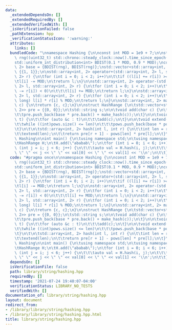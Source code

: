```yaml
---
data:
  _extendedDependsOn: []
  _extendedRequiredBy: []
  _extendedVerifiedWith: []
  _isVerificationFailed: false
  _pathExtension: hpp
  _verificationStatusIcon: ':warning:'
  attributes:
    links: []
  bundledCode: "\nnamespace Hashing {\n\nconst int MOD = 1e9 + 7;\n\nstd::mt19937\
    \ rng((uint32_t) std::chrono::steady_clock::now().time_since_epoch().count());\n\
    std::uniform_int_distribution<int> BDIST(0.1 * MOD, 0.9 * MOD);\nconst std::array<int,\
    \ 2> base = {BDIST(rng), BDIST(rng)};\nstd::vector<std::array<int, 2>> pows =\
    \ {{1, 1}};\n\nstd::array<int, 2> operator+(std::array<int, 2> l, std::array<int,\
    \ 2> r) {\n\tfor (int i = 0; i < 2; i++)\n\t\tif ((l[i] += r[i]) >= MOD)\n\t\t\
    \tl[i] -= MOD;\n\treturn l;\n}\n\nstd::array<int, 2> operator-(std::array<int,\
    \ 2> l, std::array<int, 2> r) {\n\tfor (int i = 0; i < 2; i++)\n\t\tif ((l[i]\
    \ -= r[i]) < 0)\n\t\t\tl[i] += MOD;\n\treturn l;\n}\n\nstd::array<int, 2> operator*(std::array<int,\
    \ 2> l, std::array<int, 2> r) {\n\tfor (int i = 0; i < 2; i++)\n\t\tl[i] = (long\
    \ long) l[i] * r[i] % MOD;\n\treturn l;\n}\n\nstd::array<int, 2> make_hash(char\
    \ c) {\n\treturn {c, c};\n}\n\nstruct HashRange {\n\tstd::vector<std::array<int,\
    \ 2>> pre = {{0, 0}};\n\tstd::string s;\n\n\tvoid add(char c) {\n\t\ts += c;\n\
    \t\tpre.push_back(base * pre.back() + make_hash(c));\n\t}\n\n\tvoid add(std::string\
    \ t) {\n\t\tfor (auto &c : t)\n\t\t\tadd(c);\n\t}\n\n\tvoid extend(int len) {\n\
    \t\twhile ((int)pows.size() <= len)\n\t\t\tpows.push_back(base * pows.back());\n\
    \t}\n\t\n\tstd::array<int, 2> hash(int l, int r) {\n\t\tint len = r + 1 - l;\n\
    \t\textend(len);\n\t\treturn pre[r + 1] - pows[len] * pre[l];\n\t}\n};\n\n} //\
    \ Hashing\n\nint main() {\n\tusing namespace std;\n\tusing namespace Hashing;\n\
    \tHashRange H;\n\tH.add(\"ababab\");\n\tfor (int i = 0; i < 6; i++) \n\t\tfor\
    \ (int j = i; j < 6; j++) {\n\t\t\tauto val = H.hash(i, j);\n\t\t\tcout << i <<\
    \ \" \" << j << \" \" << val[0] << \" \" << val[1] << '\\n';\n\t\t}\n}\n"
  code: "#pragma once\n\nnamespace Hashing {\n\nconst int MOD = 1e9 + 7;\n\nstd::mt19937\
    \ rng((uint32_t) std::chrono::steady_clock::now().time_since_epoch().count());\n\
    std::uniform_int_distribution<int> BDIST(0.1 * MOD, 0.9 * MOD);\nconst std::array<int,\
    \ 2> base = {BDIST(rng), BDIST(rng)};\nstd::vector<std::array<int, 2>> pows =\
    \ {{1, 1}};\n\nstd::array<int, 2> operator+(std::array<int, 2> l, std::array<int,\
    \ 2> r) {\n\tfor (int i = 0; i < 2; i++)\n\t\tif ((l[i] += r[i]) >= MOD)\n\t\t\
    \tl[i] -= MOD;\n\treturn l;\n}\n\nstd::array<int, 2> operator-(std::array<int,\
    \ 2> l, std::array<int, 2> r) {\n\tfor (int i = 0; i < 2; i++)\n\t\tif ((l[i]\
    \ -= r[i]) < 0)\n\t\t\tl[i] += MOD;\n\treturn l;\n}\n\nstd::array<int, 2> operator*(std::array<int,\
    \ 2> l, std::array<int, 2> r) {\n\tfor (int i = 0; i < 2; i++)\n\t\tl[i] = (long\
    \ long) l[i] * r[i] % MOD;\n\treturn l;\n}\n\nstd::array<int, 2> make_hash(char\
    \ c) {\n\treturn {c, c};\n}\n\nstruct HashRange {\n\tstd::vector<std::array<int,\
    \ 2>> pre = {{0, 0}};\n\tstd::string s;\n\n\tvoid add(char c) {\n\t\ts += c;\n\
    \t\tpre.push_back(base * pre.back() + make_hash(c));\n\t}\n\n\tvoid add(std::string\
    \ t) {\n\t\tfor (auto &c : t)\n\t\t\tadd(c);\n\t}\n\n\tvoid extend(int len) {\n\
    \t\twhile ((int)pows.size() <= len)\n\t\t\tpows.push_back(base * pows.back());\n\
    \t}\n\t\n\tstd::array<int, 2> hash(int l, int r) {\n\t\tint len = r + 1 - l;\n\
    \t\textend(len);\n\t\treturn pre[r + 1] - pows[len] * pre[l];\n\t}\n};\n\n} //\
    \ Hashing\n\nint main() {\n\tusing namespace std;\n\tusing namespace Hashing;\n\
    \tHashRange H;\n\tH.add(\"ababab\");\n\tfor (int i = 0; i < 6; i++) \n\t\tfor\
    \ (int j = i; j < 6; j++) {\n\t\t\tauto val = H.hash(i, j);\n\t\t\tcout << i <<\
    \ \" \" << j << \" \" << val[0] << \" \" << val[1] << '\\n';\n\t\t}\n}"
  dependsOn: []
  isVerificationFile: false
  path: library/string/hashing.hpp
  requiredBy: []
  timestamp: '2021-07-24 19:40:07-04:00'
  verificationStatus: LIBRARY_NO_TESTS
  verifiedWith: []
documentation_of: library/string/hashing.hpp
layout: document
redirect_from:
- /library/library/string/hashing.hpp
- /library/library/string/hashing.hpp.html
title: library/string/hashing.hpp
---
```

